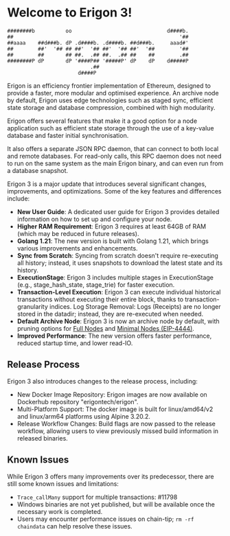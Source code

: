 # Welcome to Erigon 3!

	########b          oo                               d####b. 
	##                                                      '## 
	##aaaa    ##d###b. dP .d####b. .d####b. ##d###b.     aaad#' 
	##        ##'  '## ## ##'  '## ##'  '## ##'  '##        '## 
	##        ##       ## ##.  .## ##.  .## ##    ##        .## 
	########P dP       dP '####P## '#####P' dP    dP    d#####P 
	                           .##                              
	                       d####P                               


Erigon is an efficiency frontier implementation of Ethereum, designed to provide a faster, more modular and optimised experience. An archive node by default, Erigon uses edge technologies such as staged sync, efficient state storage and database compression, combined with high modularity.

Erigon offers several features that make it a good option for a node application such as efficient state storage through the use of a key-value database and faster initial synchronisation.

It also offers a separate JSON RPC daemon, that can connect to both local and remote databases. For read-only calls, this RPC daemon does not need to run on the same system as the main Erigon binary, and can even run from a database snapshot.

Erigon 3 is a major update that introduces several significant changes, improvements, and optimizations. Some of the key features and differences include:
* **New User Guide**: A dedicated user guide for Erigon 3 provides detailed information on how to set up and configure your node.
* **Higher RAM Requirement**: Erigon 3 requires at least 64GB of RAM (which may be reduced in future releases).
* **Golang 1.21**: The new version is built with Golang 1.21, which brings various improvements and enhancements.
* **Sync from Scratch**: Syncing from scratch doesn't require re-executing all history; instead, it uses snapshots to download the latest state and its history.
* **ExecutionStage**: Erigon 3 includes multiple stages in ExecutionStage (e.g., stage_hash_state, stage_trie) for faster execution.
* **Transaction-Level Execution**: Erigon 3 can execute individual historical transactions without executing their entire block, thanks to transaction-granularity indices.
Log Storage Removal: Logs (Receipts) are no longer stored in the datadir; instead, they are re-executed when needed.
* **Default Archive Node**: Erigon 3 is now an archive node by default, with pruning options for [Full Nodes](./basic/node.md#full-node) and [Minimal Nodes (EIP-4444)](./basic/node.md#minimal-node).
* **Improved Performance**: The new version offers faster performance, reduced startup time, and lower read-IO.

## Release Process

Erigon 3 also introduces changes to the release process, including:
* New Docker Image Repository: Erigon images are now available on Dockerhub repository "erigontech/erigon".
* Multi-Platform Support: The docker image is built for linux/amd64/v2 and linux/arm64 platforms using Alpine 3.20.2.
* Release Workflow Changes: Build flags are now passed to the release workflow, allowing users to view previously missed build information in released binaries.

## Known Issues

While Erigon 3 offers many improvements over its predecessor, there are still some known issues and limitations:
- `Trace_callMany` support for multiple transactions: #11798
- Windows binaries are not yet published, but will be available once the necessary work is completed.
- Users may encounter performance issues on chain-tip; `rm -rf chaindata` can help resolve these issues.